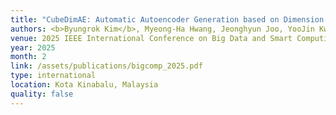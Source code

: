 ```yaml
---
title: "CubeDimAE: Automatic Autoencoder Generation based on Dimension Estimation by Tessellation"
authors: <b>Byungrok Kim</b>, Myeong-Ha Hwang, Jeonghyun Joo, YooJin Kwon, and <b>Hyunwoo Lee</b>
venue: 2025 IEEE International Conference on Big Data and Smart Computing (BigComp '25)
year: 2025
month: 2
link: /assets/publications/bigcomp_2025.pdf
type: international
location: Kota Kinabalu, Malaysia
quality: false
---
```

